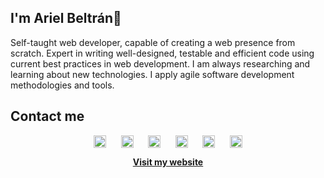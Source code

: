 ## I'm Ariel Beltrán👋

Self-taught web developer, capable of creating a web presence from scratch. Expert in writing well-designed, testable and efficient code using current best practices in web development. I am always researching and learning about new technologies. I apply agile software development methodologies and tools.

## Contact me

<p align="center">
    <a href="https://www.facebook.com/" target="_blank"><img align="center"
            src="https://cdn.jsdelivr.net/npm/simple-icons@3.0.1/icons/facebook.svg" alt="" height="20"
            width="20" /></a>
    &nbsp;&nbsp;&nbsp;&nbsp;
    <a href="https://twitter.com" target="_blank"><img align="center"
            src="https://cdn.jsdelivr.net/npm/simple-icons@3.0.1/icons/twitter.svg" alt="" height="20"
            width="20" /></a>
    &nbsp;&nbsp;&nbsp;&nbsp;
    <a href="https://t.me/ovillafuerte94" target="_blank"><img align="center"
            src="https://cdn.jsdelivr.net/npm/simple-icons@3.0.1/icons/telegram.svg" alt="" height="20"
            width="20" /></a>
    &nbsp;&nbsp;&nbsp;&nbsp;
    <a href="https://linkedin.com" target="_blank"><img align="center"
            src="https://cdn.jsdelivr.net/npm/simple-icons@3.0.1/icons/linkedin.svg" alt="" height="20"
            width="20" /></a>
    &nbsp;&nbsp;&nbsp;&nbsp;
    <a href="https://profile.codersrank.io/user/abeltranp9476" target="_blank"><img align="center"
            src="https://cdn.jsdelivr.net/npm/simple-icons@3.0.1/icons/codersrank.svg" alt="" height="20"
            width="20" /></a>
    &nbsp;&nbsp;&nbsp;&nbsp;
    <a href="https://gitlab.com target="_blank"><img 
           align="center" src="https://cdn.jsdelivr.net/npm/simple-icons@3.0.1/icons/gitlab.svg" alt=""
           height="20" width="20" /></a>
</p>

<p align="center"><a href="https://abeltranp94.is-a.dev" target="_blank"><strong>Visit my website</strong></a></p>
